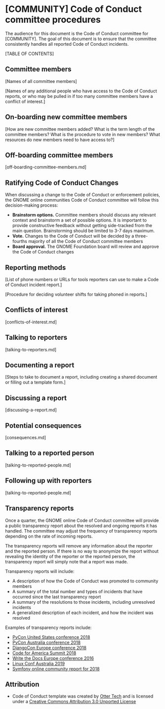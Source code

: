 # [COMMUNITY] Code of Conduct committee procedures

The audience for this document is the Code of Conduct committee for [COMMUNITY]. The goal of this document is to ensure that the committee consistently handles all reported Code of Conduct incidents.

[TABLE OF CONTENTS]

## Committee members

[Names of all committee members]

[Names of any additional people who have access to the Code of Conduct reports, or who may be pulled in if too many committee members have a conflict of interest.]

## On-boarding new committee members

[How are new committee members added? What is the term length of the committee members? What is the procedure to vote in new members? What resources do new members need to have access to?]

## Off-boarding committee members

[off-boarding-committee-members.md]

## Ratifying Code of Conduct Changes

When discussing a change to the Code of Conduct or enforcement policies, the GNOME online communities Code of Conduct committee will follow this decision-making process:

 * **Brainstorm options.** Committee members should discuss any relevant context and brainstorm a set of possible options. It is important to provide constructive feedback without getting side-tracked from the main question. Brainstorming should be limited to 3-7 days maximum.
 * **Vote.** Changes to the Code of Conduct will be decided by a three-fourths majority of all the Code of Conduct committee members
 * **Board approval.** The GNOME Foundation board will review and approve the Code of Conduct changes

## Reporting methods

[List of phone numbers or URLs for tools reporters can use to make a Code of Conduct incident report.]

[Procedure for deciding volunteer shifts for taking phoned in reports.]

## Conflicts of interest

[conflicts-of-interest.md]

## Talking to reporters

[talking-to-reporters.md]

## Documenting a report

[Steps to take to document a report, including creating a shared document or filling out a template form.]

## Discussing a report

[discussing-a-report.md]

## Potential consequences

[consequences.md]

## Talking to a reported person

[talking-to-reported-people.md]

## Following up with reporters

[talking-to-reported-people.md]

## Transparency reports

Once a quarter, the GNOME online Code of Conduct committee will provide a public transparency report about the resolved and ongoing reports it has handled. The committee may adjust the frequency of transparency reports depending on the rate of incoming reports.

The transparency reports will remove any information about the reporter and the reported person. If there is no way to anonymize the report without revealing the identity of the reporter or the reported person, the transparency report will simply note that a report was made.

Transparency reports will include:

 * A description of how the Code of Conduct was promoted to community members
 * A summary of the total number and types of incidents that have occurred since the last transparency report
 * A summary of the resolutions to those incidents, including unresolved incidents
 * A generalized description of each incident, and how the incident was resolved

Examples of transparency reports include:

 * [PyCon United States conference 2018](https://pycon.blogspot.com/2018/06/pycon-2018-code-of-conduct-transparency.html)
 * [PyCon Australia conference 2018](https://2018.pycon-au.org/news/conduct-team-transparency-report/)
 * [DjangoCon Europe conference 2018](https://2018.djangocon.eu/news/coc-transparency/)
 * [Code for America Summit 2018](https://medium.com/code-for-america/2018-code-for-america-summit-code-of-conduct-transparency-report-6e026154f39)
 * [Write the Docs Europe conference 2016](https://www.writethedocs.org/conf/eu/2016/news/code-of-conduct-report/)
 * [Linux Conf Australia 2019](https://linux.conf.au/static/build/downloads/lca2019_coc_transparency_report.pdf)
 * [Symfony online community report for 2018](https://symfony.com/blog/symfony-code-of-conduct-transparency-report-2018)

## Attribution

* Code of Conduct template was created by [Otter Tech](https://otter.technology/code-of-conduct-training) and is licensed under a [Creative Commons Attribution 3.0 Unported License](http://creativecommons.org/licenses/by/3.0/)
